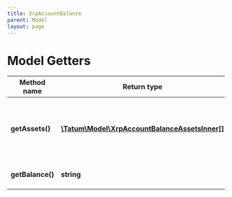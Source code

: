 ```yaml
---
title: XrpAccountBalance
parent: Model
layout: page
---
```


# Model Getters

Method name | Return type | Description | Notes
------------ | ------------- | ------------- | -------------
**getAssets()** | [**\Tatum\Model\XrpAccountBalanceAssetsInner[]**](../XrpAccountBalanceAssetsInner) | Different assets other then XRP available on the account. | [optional]
**getBalance()** | **string** | Balance of XRP, in drops. | [optional]

